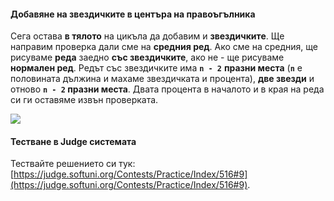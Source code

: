 #### Добавяне на звездичките в центъра на правоъгълника

Сега остава **в тялото** на цикъла да добавим и **звездичките**. Ще направим проверка дали сме на **средния ред**. Ако сме на средния, ще рисуваме **реда** заедно **със звездичките**, ако не - ще рисуваме **нормален ред**. Редът със звездичките има **`n - 2`** **празни места** (**`n`** е половината дължина и махаме звездичката и процента), **две звезди** и отново **`n - 2` празни места**. Двата процента в началото и в края на реда си ги оставяме извън проверката.

![](/assets/chapter-8-1-images/10.Rectangle-with-stars-04.png)

#### Тестване в Judge системата

Тествайте решението си тук: [https://judge.softuni.org/Contests/Practice/Index/516#9](https://judge.softuni.org/Contests/Practice/Index/516#9).